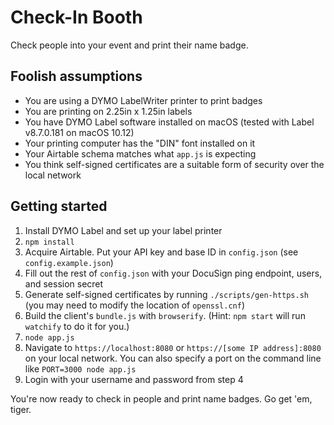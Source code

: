 # Check-In Booth
Check people into your event and print their name badge.

## Foolish assumptions
* You are using a DYMO LabelWriter printer to print badges
* You are printing on 2.25in x 1.25in labels
* You have DYMO Label software installed on macOS (tested with Label v8.7.0.181 on macOS 10.12)
* Your printing computer has the "DIN" font installed on it
* Your Airtable schema matches what `app.js` is expecting
* You think self-signed certificates are a suitable form of security over the local network

## Getting started
1. Install DYMO Label and set up your label printer
2. `npm install`
3. Acquire Airtable. Put your API key and base ID in `config.json` (see `config.example.json`)
4. Fill out the rest of `config.json` with your DocuSign ping endpoint, users, and session secret
5. Generate self-signed certificates by running `./scripts/gen-https.sh` (you may need to modify the location of `openssl.cnf`)
6. Build the client's `bundle.js` with `browserify`. (Hint: `npm start` will run `watchify` to do it for you.)
7. `node app.js`
8. Navigate to `https://localhost:8080` or `https://[some IP address]:8080` on your local network. You can also specify a port on the command line like `PORT=3000 node app.js`
9. Login with your username and password from step 4

You're now ready to check in people and print name badges. Go get 'em, tiger.
